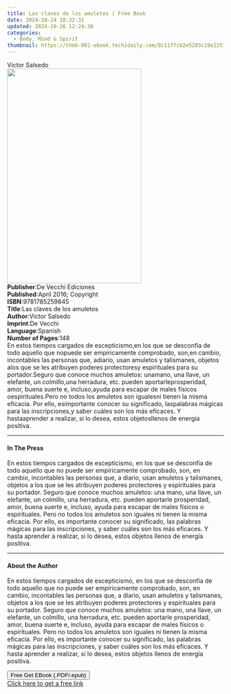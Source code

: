 ```yaml
---
title: Las claves de los amuletos | Free Book
date: 2024-10-24 18:32:31
updated: 2024-10-26 12:24:38
categories:
  - Body, Mind & Spirit
thumbnail: https://thmb-001-ebook.techidaily.com/8c11ffcb2e5283c19e22518fb31e577cdb00f2e15569891de2ba2ae994886503.jpg
---
```

<main id="book-container">
  <div class="flex flex-col">
    <div class="book-brief flex-1 py-6 px-4 sm:p-6 md:py-10 md:px-8">
      <!-- brief-->
      <div class="book-brief-main">Victor Salsedo</div>
    </div>
    <div
      class="book-meta-info flex-1 grid gap-4 col-start-1 col-end-3 row-start-1 sm:mb-6 sm:grid-cols-4 lg:gap-6 lg:col-start-2 lg:row-end-6 lg:row-span-6 lg:mb-0"
    >
      <div
        class="book-meta-info-left place-content-center mt-4 p-4 text-sm leading-6 col-start-2 col-span-2 dark:text-slate-400"
      >
        <img
          class="w-full h-500 object-cover rounded-lg sm:h-255 sm:col-span-2 lg:col-span-full"
          src="https://img-001-ebook.techidaily.com/eefe7fc9e942675056c69ab49a9893a0050e3a00589eb74ff0f42ff3c5f59458.jpg"
          alt=""
          width="312"
          height="500"
        />
      </div>
      <div
        class="book-meta-info-right mt-2 col-start-1 row-start-2 col-span-3 self-center"
      >
        <!-- meta data  -->
        <div class="flex flex-col px-4 md:px-8">
          <div class="flex-1">
            <strong>Publisher</strong>:<span class="px-2"
              >De Vecchi Ediciones</span
            >
          </div>
          <div class="flex-1">
            <strong>Published</strong>:<span class="px-2"
              >April 2016; Copyright</span
            >
          </div>
          <div class="flex-1">
            <strong>ISBN</strong>:<span class="px-2">9781785259845</span>
          </div>
          <div class="flex-1">
            <strong>Title</strong>:<span class="px-2"
              >Las claves de los amuletos</span
            >
          </div>
          <div class="flex-1">
            <strong>Author</strong>:<span class="px-2">Victor Salsedo</span>
          </div>
          <div class="flex-1">
            <strong>Imprint</strong>:<span class="px-2">De Vecchi</span>
          </div>
          <div class="flex-1">
            <strong>Language</strong>:<span class="px-2">Spanish</span>
          </div>
          <div class="flex-1">
            <strong>Number of Pages</strong>:<span class="px-2">148</span>
          </div>
        </div>
      </div>
    </div>
    <div class="book-description flex-1 py-6 px-4 sm:p-6 md:py-10 md:px-8">
      <div class="book-description-main">
        <div accordion-content="" id="description">
          En estos tiempos cargados de escepticismo,en los que se desconfía de
          todo aquello que nopuede ser empíricamente comprobado, son,en cambio,
          incontables las personas que, adiario, usan amuletos y talismanes,
          objetos alos que se les atribuyen poderes protectoresy espirituales
          para su portador.Seguro que conoce muchos amuletos: unamano, una
          llave, un elefante, un colmillo,una herradura, etc. pueden
          aportarleprosperidad, amor, buena suerte e, incluso,ayuda para escapar
          de males físicos oespirituales.Pero no todos los amuletos son
          igualesni tienen la misma eficacia. Por ello, esimportante conocer su
          significado, laspalabras mágicas para las inscripciones,y saber cuáles
          son los más eficaces. Y hastaaprender a realizar, si lo desea, estos
          objetosllenos de energía positiva.
        </div>
      </div>
    </div>
    <div class="book-excerpts flex-1 py-6 px-4 sm:p-6 md:py-10 md:px-8">
      <!-- excerpts-->
      <div class="book-excerpts-main">
        <hr />
        <h4 class="placeholder placeholder-heading">
          <span>In The Press</span>
        </h4>
        <p>
          En estos tiempos cargados de escepticismo, en los que se desconfía de
          todo aquello que no puede ser empíricamente comprobado, son, en
          cambio, incontables las personas que, a diario, usan amuletos y
          talismanes, objetos a los que se les atribuyen poderes protectores y
          espirituales para su portador. Seguro que conoce muchos amuletos: una
          mano, una llave, un elefante, un colmillo, una herradura, etc. pueden
          aportarle prosperidad, amor, buena suerte e, incluso, ayuda para
          escapar de males físicos o espirituales. Pero no todos los amuletos
          son iguales ni tienen la misma eficacia. Por ello, es importante
          conocer su significado, las palabras mágicas para las inscripciones, y
          saber cuáles son los más eficaces. Y hasta aprender a realizar, si lo
          desea, estos objetos llenos de energía positiva.
        </p>
      </div>
    </div>
    <div class="book-about-author flex-1 py-6 px-4 sm:p-6 md:py-10 md:px-8">
      <!-- about author-->
      <div class="book-main-author-main">
        <hr />
        <h4 class="placeholder placeholder-heading">
          <span>About the Author</span>
        </h4>
        <p>
          En estos tiempos cargados de escepticismo, en los que se desconfía de
          todo aquello que no puede ser empíricamente comprobado, son, en
          cambio, incontables las personas que, a diario, usan amuletos y
          talismanes, objetos a los que se les atribuyen poderes protectores y
          espirituales para su portador. Seguro que conoce muchos amuletos: una
          mano, una llave, un elefante, un colmillo, una herradura, etc. pueden
          aportarle prosperidad, amor, buena suerte e, incluso, ayuda para
          escapar de males físicos o espirituales. Pero no todos los amuletos
          son iguales ni tienen la misma eficacia. Por ello, es importante
          conocer su significado, las palabras mágicas para las inscripciones, y
          saber cuáles son los más eficaces. Y hasta aprender a realizar, si lo
          desea, estos objetos llenos de energía positiva.
        </p>
      </div>
    </div>
    <div class="book-free-get flex-1 py-6 px-4 sm:p-6 md:py-10 md:px-8">
      <button
        id="btn-free-get"
        class="bg-blue-500 hover:bg-blue-700 text-white font-bold py-2 px-4 rounded"
      >
        Free Get EBook (.PDF/.epub)
      </button>
      <div id="countdown-display" class="px-2 text-lg mt-2"></div>
      <a
        id="free-link"
        class="hidden bg-blue-500 hover:bg-blue-700 text-white font-bold py-2 px-4 rounded"
        href="https://www.ebooks.com/en-us/book/2593898/las-claves-de-los-amuletos/victor-salsedo/"
        target="_blank"
        >Click here to get a free link</a
      >
    </div>
    <script>
      let countdownTime = 0;
      let countdownInterval = null;
      document
        .getElementById('btn-free-get')
        .addEventListener('click', startCountdown);
      function startCountdown() {
        countdownTime = new Date().getTime() + 60000 * 3;
        countdownInterval = setInterval(updateCountdown, 1000);
        document.getElementById('btn-free-get').disabled = true;
        document
          .getElementById('btn-free-get')
          .classList.add('bg-gray-500', 'cursor-not-allowed');
      }
      function updateCountdown() {
        let currentTime = new Date().getTime();
        let timeLeft = countdownTime - currentTime;
        let secondsLeft = Math.floor(timeLeft / 1000);
        document.getElementById('countdown-display').innerHTML =
          `Remaining time: ${secondsLeft} seconds.`;
        if (secondsLeft <= 0) {
          clearInterval(countdownInterval);
          document.getElementById('btn-free-get').classList.add('hidden');
          document.getElementById('free-link').classList.remove('hidden');
          document.getElementById('countdown-display').innerHTML = '';
        }
      }
    </script>
  </div>
</main>

